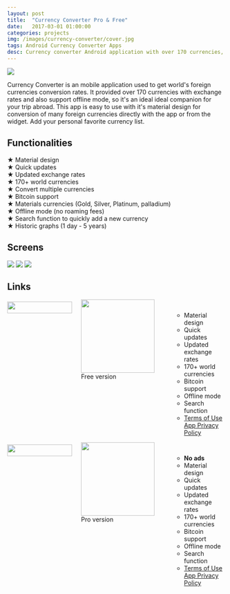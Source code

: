 ```yaml
---
layout: post
title:  "Currency Converter Pro & Free"
date:   2017-03-01 01:00:00
categories: projects
img: /images/currency-converter/cover.jpg
tags: Android Currency Converter Apps
desc: Currency converter Android application with over 170 currencies, widget, updated conversion rates and offline mode.
---
```

<img class="icon-app" src="/images/currency-converter/icon-pro.jpg"/>

Currency Converter is an mobile application used to get world's foreign currencies conversion rates.
It provided over 170 currencies with exchange rates and also support offline mode, so it's an ideal ideal companion for your trip abroad.
This app is easy to use with it's material design for conversion of many foreign currencies directly with the app or from the widget.
Add your personal favorite currency list.

## Functionalities

★ Material design<br/>
★ Quick updates<br/>
★ Updated exchange rates<br/>
★ 170+ world currencies<br/>
★ Convert multiple currencies<br/>
★ Bitcoin support<br/>
★ Materials currencies (Gold, Silver, Platinum, palladium)<br/>
★ Offline mode (no roaming fees)<br/>
★ Search function to quickly add a new currency<br/>
★ Historic graphs (1 day - 5 years)<br/>

## Screens

<div class="screen-container">
    <img class="screen" src="/images/currency-converter/screen1.png"/>
    <img class="screen" src="/images/currency-converter/screen2.png"/>
    <img class="screen" src="/images/currency-converter/screen3.png"/>
</div>

## Links

<div class="app-version container-twelve">
    <div class="pricing-table package-three six columns ">
        <div class="title">
            <img style="margin-top: 5px;" src="/css/img/p_Android.png" alt="" width="150" height="27">
        </div>
        <div class="price">
            <a href="https://play.google.com/store/apps/details?id=com.currency.converter.free" target="_blank" class="no-icon" alt="Download free version">
                <img src="https://play.google.com/intl/en_us/badges/images/generic/en_badge_web_generic.png" alt="" width="170">
            </a>
            <span>Free version</span>
        </div>
        <ul class="package">
            <ul>
                <li>Material design</li>
                <li>Quick updates</li>
                <li>Updated exchange rates</li>
                <li>170+ world currencies</li>
                <li>Bitcoin support</li>
                <li>Offline mode</li>
                <li>Search function</li>
                <li>
                   <div class="app-doc">
                        <a href="/android/currency-converter-cgu-en.html" target="_blank">Terms of Use</a>
                        <a href="/android/currency-converter-privacy-en.html" target="_blank">App Privacy Policy</a>
                    </div>
                </li>
            </ul>
        </ul>
    </div>
    <div class="pricing-table package-one six columns">
            <div class="title">
                <img style="margin-top: 5px;" src="/css/img/p_Android.png" alt="" width="150" height="27" >
            </div>
            <div class="price">
                <a href="https://play.google.com/store/apps/details?id=com.currency.converter.professional" target="_blank" class="no-icon" alt="Download pro version">
                    <img src="https://play.google.com/intl/en_us/badges/images/generic/en_badge_web_generic.png" alt="" width="170">
                </a>
                <span>Pro version</span>
            </div>
            <ul class="package">
                <ul>
                    <li><b>No ads</b></li>
                    <li>Material design</li>
                    <li>Quick updates</li>
                    <li>Updated exchange rates</li>
                    <li>170+ world currencies</li>
                    <li>Bitcoin support</li>
                    <li>Offline mode</li>
                    <li>Search function</li>
                    <li>
                       <div class="app-doc">
                            <a href="/android/currency-converter-pro-cgu-en.html" target="_blank">Terms of Use</a>
                            <a href="/android/currency-converter-pro-privacy-en.html" target="_blank">App Privacy Policy</a>
                        </div>
                    </li>
                </ul>
            </ul>
        </div>
</div>
